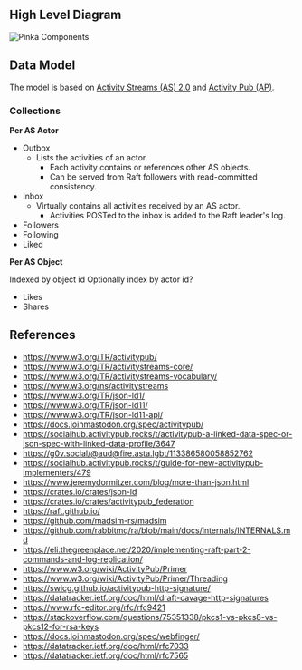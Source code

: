 ## High Level Diagram

![Pinka Components](./pink2-components.png)

## Data Model

The model is based on [Activity Streams (AS) 2.0][AS2] and [Activity Pub (AP)][AP].

### Collections

**Per AS Actor**

* Outbox
    * Lists the activities of an actor.
        * Each activity contains or references other AS objects.
        * Can be served from Raft followers with read-committed consistency.
* Inbox
    * Virtually contains all activities received by an AS actor.
        * Activities POSTed to the inbox is added to the Raft leader's log.
* Followers
* Following
* Liked

**Per AS Object**

Indexed by object id
Optionally index by actor id?

* Likes
* Shares

[AS2]: https://www.w3.org/TR/activitystreams-core/
[AP]: https://www.w3.org/TR/activitypub/

## References

* <https://www.w3.org/TR/activitypub/>
* <https://www.w3.org/TR/activitystreams-core/>
* <https://www.w3.org/TR/activitystreams-vocabulary/>
* <https://www.w3.org/ns/activitystreams>
* <https://www.w3.org/TR/json-ld1/>
* <https://www.w3.org/TR/json-ld11/>
* <https://www.w3.org/TR/json-ld11-api/>
* <https://docs.joinmastodon.org/spec/activitypub/>
* <https://socialhub.activitypub.rocks/t/activitypub-a-linked-data-spec-or-json-spec-with-linked-data-profile/3647>
* <https://g0v.social/@aud@fire.asta.lgbt/113386580058852762>
* <https://socialhub.activitypub.rocks/t/guide-for-new-activitypub-implementers/479>
* <https://www.jeremydormitzer.com/blog/more-than-json.html>
* <https://crates.io/crates/json-ld>
* <https://crates.io/crates/activitypub_federation>
* <https://raft.github.io/>
* <https://github.com/madsim-rs/madsim>
* <https://github.com/rabbitmq/ra/blob/main/docs/internals/INTERNALS.md>
* <https://eli.thegreenplace.net/2020/implementing-raft-part-2-commands-and-log-replication/>
* <https://www.w3.org/wiki/ActivityPub/Primer>
* <https://www.w3.org/wiki/ActivityPub/Primer/Threading>
* <https://swicg.github.io/activitypub-http-signature/>
* <https://datatracker.ietf.org/doc/html/draft-cavage-http-signatures>
* <https://www.rfc-editor.org/rfc/rfc9421>
* <https://stackoverflow.com/questions/75351338/pkcs1-vs-pkcs8-vs-pkcs12-for-rsa-keys>
* <https://docs.joinmastodon.org/spec/webfinger/>
* <https://datatracker.ietf.org/doc/html/rfc7033>
* <https://datatracker.ietf.org/doc/html/rfc7565>